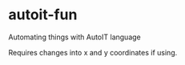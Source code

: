# autoit-fun
Automating things with AutoIT language

Requires changes into x and y coordinates if using.
